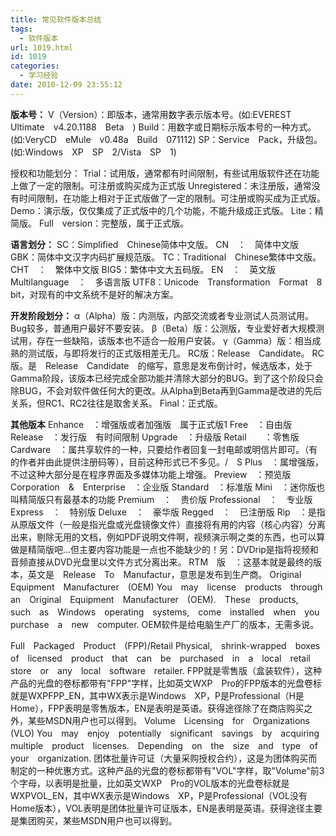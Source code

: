 ```yaml
---
title: 常见软件版本总结
tags:
  - 软件版本
url: 1019.html
id: 1019
categories:
  - 学习经验
date: 2010-12-09 23:55:12
---
```


**版本号：** V（Version）：即版本，通常用数字表示版本号。(如:EVEREST　Ultimate　v4.20.1188　Beta　) Build：用数字或日期标示版本号的一种方式。(如:VeryCD　eMule　v0.48a　Build　071112) SP：Service　Pack，升级包。(如:Windows　XP　SP　2/Vista　SP　1)  
  
授权和功能划分： Trial：试用版，通常都有时间限制，有些试用版软件还在功能上做了一定的限制。可注册或购买成为正式版 Unregistered：未注册版，通常没有时间限制，在功能上相对于正式版做了一定的限制。可注册或购买成为正式版。 Demo：演示版，仅仅集成了正式版中的几个功能，不能升级成正式版。 Lite：精简版。 Full　version：完整版，属于正式版。  
  
**语言划分：** SC：Simplified　Chinese简体中文版。 CN　：　简体中文版 GBK：简体中文汉字内码扩展规范版。 TC：Traditional　Chinese繁体中文版。 CHT　：　繁体中文版 BIG5：繁体中文大五码版。 EN　：　英文版 Multilanguage　：　多语言版 UTF8：Unicode　Transformation　Format　8　bit，对现有的中文系统不是好的解决方案。  
  
**开发阶段划分：** α（Alpha）版：内测版，内部交流或者专业测试人员测试用。Bug较多，普通用户最好不要安装。 β（Beta）版：公测版，专业爱好者大规模测试用，存在一些缺陷，该版本也不适合一般用户安装。 γ（Gamma）版：相当成熟的测试版，与即将发行的正式版相差无几。 RC版：Release　Candidate。 RC　版。是　Release　Candidate　的缩写，意思是发布倒计时，候选版本，处于Gamma阶段，该版本已经完成全部功能并清除大部分的BUG。到了这个阶段只会除BUG，不会对软件做任何大的更改。从Alpha到Beta再到Gamma是改进的先后关系，但RC1、RC2往往是取舍关系。 Final：正式版。  
  
**其他版本** Enhance　：增强版或者加强版　属于正式版1 Free　：自由版 Release　：发行版　有时间限制 Upgrade　：升级版 Retail　　：零售版 Cardware　：属共享软件的一种，只要给作者回复一封电邮或明信片即可。（有的作者并由此提供注册码等），目前这种形式已不多见。/　S Plus　：属增强版，不过这种大部分是在程序界面及多媒体功能上增强。 Preview　：预览版 Corporation　&　Enterprise　：企业版 Standard　：标准版 Mini　：迷你版也叫精简版只有最基本的功能 Premium　：　贵价版 Professional　：　专业版 Express　：　特别版 Deluxe　：　豪华版 Regged　：　已注册版 Rip　：是指从原版文件（一般是指光盘或光盘镜像文件）直接将有用的内容（核心内容）分离出来，剔除无用的文档，例如PDF说明文件啊，视频演示啊之类的东西，也可以算做是精简版吧…但主要内容功能是一点也不能缺少的！另：DVDrip是指将视频和音频直接从DVD光盘里以文件方式分离出来。 RTM　版　：这基本就是最终的版本，英文是　Release　To　Manufactur，意思是发布到生产商。 Original　Equipment　Manufacturer　(OEM) You　may　license　products　through　an　Original　Equipment　Manufacturer　(OEM).　These　products,　such　as　Windows　operating　systems,　come　installed　when　you　purchase　a　new　computer. OEM软件是给电脑生产厂的版本，无需多说。  
  
Full　Packaged　Product　(FPP)/Retail Physical,　shrink-wrapped　boxes　of　licensed　product　that　can　be　purchased　in　a　local　retail　store　or　any　local　software　retailer. FPP就是零售版（盒装软件），这种产品的光盘的卷标都带有"FPP"字样，比如英文WXP　Pro的FPP版本的光盘卷标就是WXPFPP\_EN，其中WX表示是Windows　XP，P是Professional（H是Home），FPP表明是零售版本，EN是表明是英语。获得途径除了在商店购买之外，某些MSDN用户也可以得到。 Volume　Licensing　for　Organizations　(VLO) You　may　enjoy　potentially　significant　savings　by　acquiring　multiple　product　licenses.　Depending　on　the　size　and　type　of　your　organization. 团体批量许可证（大量采购授权合约），这是为团体购买而制定的一种优惠方式。这种产品的光盘的卷标都带有"VOL"字样，取"Volume"前3个字母，以表明是批量，比如英文WXP　Pro的VOL版本的光盘卷标就是WXPVOL\_EN，其中WX表示是Windows　XP，P是Professional（VOL没有Home版本），VOL表明是团体批量许可证版本，EN是表明是英语。获得途径主要是集团购买，某些MSDN用户也可以得到。
